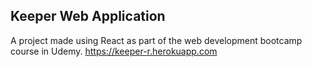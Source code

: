 ## Keeper Web Application

A project made using React as part of the web development bootcamp course in Udemy.
https://keeper-r.herokuapp.com
